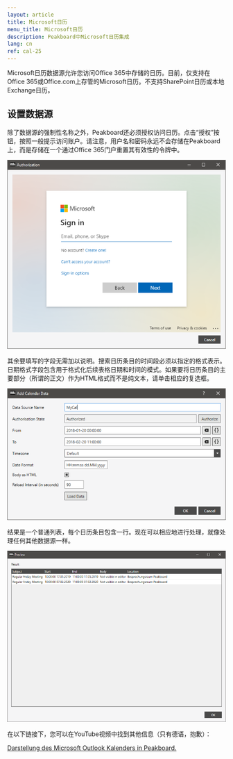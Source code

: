 ```yaml
---
layout: article
title: Microsoft日历
menu_title: Microsoft日历
description: Peakboard中Microsoft日历集成
lang: cn
ref: cal-25
---
```

Microsoft日历数据源允许您访问Office 365中存储的日历。目前，仅支持在Office 365或Office.com上存管的Microsoft日历。不支持SharePoint日历或本地Exchange日历。

## 设置数据源

除了数据源的强制性名称之外，Peakboard还必须授权访问日历。点击“授权”按钮，按照一般提示访问账户。请注意，用户名和密码永远不会存储在Peakboard上，而是存储在一个通过Office 365门户重置其有效性的令牌中。

![image_1](/assets/images/data-sources/mscal/calendar-authorize.png)

其余要填写的字段无需加以说明。搜索日历条目的时间段必须以指定的格式表示。日期格式字段包含用于格式化后续表格日期和时间的模式。如果要将日历条目的主要部分（所谓的正文）作为HTML格式而不是纯文本，请单击相应的复选框。


![image_1](/assets/images/data-sources/mscal/calendar-maindialog.png)

结果是一个普通列表，每个日历条目包含一行。现在可以相应地进行处理，就像处理任何其他数据源一样。

![image_1](/assets/images/data-sources/mscal/calendar-entries.png)

在以下链接下，您可以在YouTube视频中找到其他信息（只有德语，抱歉）：

[Darstellung des Microsoft Outlook Kalenders in Peakboard.](https://www.youtube.com/watch?v=0LsEXH9-r7s)


